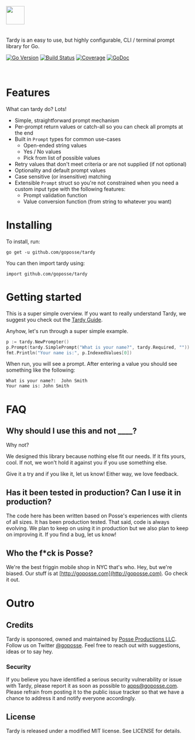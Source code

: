 <p style="padding-top: 10px;padding-bottom: 20px">
<img src="https://storage.googleapis.com/app-logos/logo_tardy.gif?12344" height="50"/>
</p>

Tardy is an easy to use, but highly configurable, CLI / terminal prompt library for Go.

[![Go Version](https://img.shields.io/badge/Go-1.4+-lightgrey.svg)](https://golang.org/)
[![Build Status](https://travis-ci.org/goposse/tardy.svg?branch=master)](https://travis-ci.org/goposse/tardy)
[![Coverage](https://coveralls.io/repos/github/goposse/tardy/badge.svg?branch=master)](https://coveralls.io/github/goposse/tardy?branch=master)
[![GoDoc](https://godoc.org/github.com/goposse/tardy?status.svg)](http://godoc.org/github.com/goposse/tardy)

<p>&nbsp;</p>

# Features

What can tardy do? Lots!

- Simple, straightforward prompt mechanism
- Per-prompt return values or catch-all so you can check all prompts at the end
- Built in `Prompt` types for common use-cases
  - Open-ended string values
  - Yes / No values
  - Pick from list of possible values
- Retry values that don't meet criteria or are not supplied (if not optional)
- Optionality and default prompt values
- Case sensitive (or insensitive) matching
- Extensible `Prompt` struct so you're not constrained when you need a custom input type with the following features:
  - Prompt validation function
  - Value conversion function (from string to whatever you want)

# Installing

To install, run:

```
go get -u github.com/goposse/tardy
```

You can then import tardy using:

```
import github.com/goposse/tardy
```

# Getting started

This is a super simple overview. If you want to really understand Tardy, we suggest you check out the [Tardy Guide](https://github.com/goposse/tardy/wiki).

Anyhow, let's run through a super simple example.

```go
p := tardy.NewPrompter()
p.Prompt(tardy.SimplePrompt("What is your name?", tardy.Required, ""))
fmt.Println("Your name is:", p.IndexedValues[0])
```

When run, you will see a prompt. After entering a value you should see something like the following:

```
What is your name?:  John Smith
Your name is: John Smith
```


# FAQ

## Why should I use this and not ____?

Why not?

We designed this library because nothing else fit our needs. If it fits yours, cool. If not, we won't hold it against you if you use something else.

Give it a try and if you like it, let us know! Either way, we love feedback.

## Has it been tested in production? Can I use it in production?

The code here has been written based on Posse's experiences with clients of all sizes. It has been production tested. That said, code is always evolving. We plan to keep on using it in production but we also plan to keep on improving it. If you find a bug, let us know!

## Who the f*ck is Posse?

We're the best friggin mobile shop in NYC that's who. Hey, but we're biased. Our stuff is at [http://goposse.com](http://goposse.com). Go check it out.

# Outro

## Credits

Tardy is sponsored, owned and maintained by [Posse Productions LLC](http://goposse.com). Follow us on Twitter [@goposse](https://twitter.com/goposse). Feel free to reach out with suggestions, ideas or to say hey.

### Security

If you believe you have identified a serious security vulnerability or issue with Tardy, please report it as soon as possible to apps@goposse.com. Please refrain from posting it to the public issue tracker so that we have a chance to address it and notify everyone accordingly.

## License

Tardy is released under a modified MIT license. See LICENSE for details.
